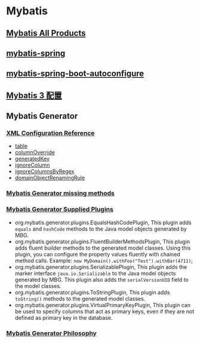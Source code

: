 # Mybatis

## [Mybatis All Products](https://blog.mybatis.org/p/products.html)

## [mybatis-spring](http://mybatis.org/spring/zh/index.html)

## [mybatis-spring-boot-autoconfigure](http://mybatis.org/spring-boot-starter/mybatis-spring-boot-autoconfigure/)

## [Mybatis 3 配置](https://mybatis.org/mybatis-3/zh/configuration.html)

## Mybatis Generator

### [XML Configuration Reference](http://mybatis.org/generator/configreference/xmlconfig.html)

* [table](http://mybatis.org/generator/configreference/table.html)
* [columnOverride](http://mybatis.org/generator/configreference/table.html)
* [generatedKey](http://mybatis.org/generator/configreference/generatedKey.html)
* [ignoreColumn](http://mybatis.org/generator/configreference/ignoreColumn.html)
* [ignoreColumnsByRegex](http://mybatis.org/generator/configreference/ignoreColumnsByRegex.html)
* [domainObjectRenamingRule](http://mybatis.org/generator/configreference/domainObjectRenamingRule.html)

### [Mybatis Generator missing methods](https://stackoverflow.com/a/49159460)

### [Mybatis Generator Supplied Plugins](http://mybatis.org/generator/reference/plugins.html)

* org.mybatis.generator.plugins.EqualsHashCodePlugin, This plugin adds `equals` and `hashCode` methods to the Java model objects generated by MBG.
* org.mybatis.generator.plugins.FluentBuilderMethodsPlugin, This plugin adds fluent builder methods to the generated model classes. Using this plugin, you can configure the property values fluently with chained method calls. Example: `new MyDomain().withFoo("Test").withBar(4711)`; 
* org.mybatis.generator.plugins.SerializablePlugin, This plugin adds the marker interface `java.io.Serializable` to the Java model objects generated by MBG. This plugin also adds the `serialVersionUID` field to the model classes.
* org.mybatis.generator.plugins.ToStringPlugin, This plugin adds `toString()` methods to the generated model classes.
* org.mybatis.generator.plugins.VirtualPrimaryKeyPlugin, This plugin can be used to specify columns that act as primary keys, even if they are not defined as primary key in the database.

### [Mybatis Generator Philosophy](http://mybatis.org/generator/philosophy.html)
